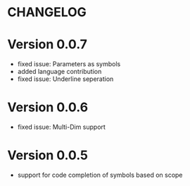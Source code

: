 # CHANGELOG

# Version 0.0.7

- fixed issue: Parameters as symbols
- added language contribution
- fixed issue: Underline seperation

# Version 0.0.6

- fixed issue: Multi-Dim support

# Version 0.0.5

- support for code completion of symbols based on scope
